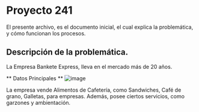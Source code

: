 # Proyecto 241
El presente archivo, es el documento inicial, el cual explica la problemática, y cómo funcionan los procesos. 

## Descripción de la problemática. 
La Empresa Bankete Express, lleva en el mercado más de 20 años.

** Datos Principales **
![image](https://user-images.githubusercontent.com/109394677/201389709-8c56f992-2a14-48df-91c2-ee8f2de46033.png)


La empresa vende Alimentos de Cafetería, como Sandwiches, Café de grano, Galletas, para empresas. 
Además, posee ciertos servicios, como garzones y ambientación. 


